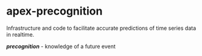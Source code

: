 # apex-precognition

Infrastructure and code to facilitate accurate predictions of time series data in realtime.

***precognition*** - knowledge of a future event
